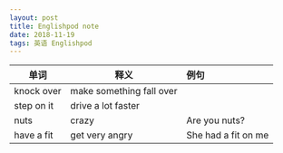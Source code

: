 ```yaml
---
layout: post
title: Englishpod note
date: 2018-11-19
tags: 英语 Englishpod
---
```

| 单词       | 释义                     | 例句                |
| ---------- | ------------------------ | :------------------ |
| knock over | make something fall over |                     |
| step on it | drive a lot faster       |                     |
| nuts       | crazy                    | Are you nuts?       |
| have a fit | get very angry           | She had a fit on me |

